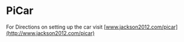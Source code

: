 # PiCar

For Directions on setting up the car visit [www.jackson2012.com/picar](http://www.jackson2012.com/picar)
